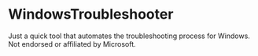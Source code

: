 # WindowsTroubleshooter
Just a quick tool that automates the troubleshooting process for Windows. Not endorsed or affiliated by Microsoft.
